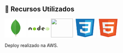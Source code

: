 
  
  ## 🔎 Recursos Utilizados
<div>  
  <img align="" alt="Mongo" height="60" width="70" src="https://raw.githubusercontent.com/devicons/devicon/master/icons/mongodb/mongodb-original.svg">
  <img align="" alt="Nodejs" height="60" width="70" src="https://raw.githubusercontent.com/devicons/devicon/master/icons/nodejs/nodejs-original-wordmark.svg" >
  <img height="60" width="70" src="https://cdn.jsdelivr.net/gh/devicons/devicon/icons/express/express-original.svg" />
  <img align="" alt="CSS" height="60" width="70" src="https://raw.githubusercontent.com/devicons/devicon/master/icons/css3/css3-original.svg">
  <img align="" alt="HTML" height="60" width="70" src="https://raw.githubusercontent.com/devicons/devicon/master/icons/html5/html5-original.svg">
  <p> Deploy realizado na AWS.<p>
</div>
